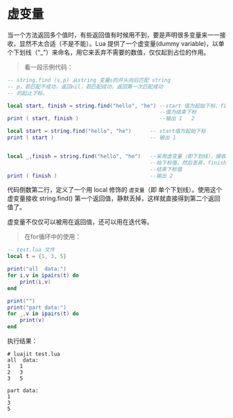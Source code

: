 # 虚变量

当一个方法返回多个值时，有些返回值有时候用不到，要是声明很多变量来一一接收，显然不太合适（不是不能）。Lua 提供了一个虚变量(dummy variable)，以单个下划线（“_”）来命名，用它来丢弃不需要的数值，仅仅起到占位的作用。

> 看一段示例代码：

```lua
-- string.find (s,p) 从string 变量s的开头向后匹配 string
-- p，若匹配不成功，返回nil，若匹配成功，返回第一次匹配成功
-- 的起止下标。

local start, finish = string.find("hello", "he") --start 值为起始下标，finish
                                                 --值为结束下标
print ( start, finish )                          --输出 1   2

local start = string.find("hello", "he")      -- start值为起始下标
print ( start )                               -- 输出 1


local _,finish = string.find("hello", "he")   --采用虚变量（即下划线），接收起
                                              --始下标值，然后丢弃，finish接收
                                              --结束下标值
print ( finish )                              --输出 2
```

代码倒数第二行，定义了一个用 local 修饰的 `虚变量`（即 单个下划线）。使用这个虚变量接收 string.find() 第一个返回值，静默丢掉，这样就直接得到第二个返回值了。

虚变量不仅仅可以被用在返回值，还可以用在迭代等。

> 在for循环中的使用：

```lua
-- test.lua 文件
local t = {1, 3, 5}

print("all  data:")
for i,v in ipairs(t) do
    print(i,v)
end

print("")
print("part data:")
for _,v in ipairs(t) do
    print(v)
end
```

执行结果：

```shell
# luajit test.lua
all  data:
1   1
2   3
3   5

part data:
1
3
5
```

